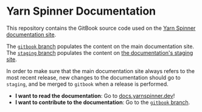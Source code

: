 # Yarn Spinner Documentation

This repository contains the GitBook source code used on the [Yarn Spinner documentation site](https://docs.yarnspinner.dev).

The [`gitbook` branch](https://github.com/YarnSpinnerTool/YSDocs/tree/gitbook) populates the content on the main documentation site. The [`staging` branch](https://github.com/YarnSpinnerTool/YSDocs/tree/staging) populates the content on [the documentation's staging site](http://yarn-spinner.gitbook.io/staging).

In order to make sure that the main documentation site always refers to the most recent release, new changes to the documentation should go to `staging`, and be merged to `gitbook` when a release is performed.

* **I want to read the documentation**: Go to [docs.yarnspinner.dev](https://docs.yarnspinner.dev)!
* **I want to contribute to the documentation**: Go to the [`gitbook` branch](https://github.com/YarnSpinnerTool/YSDocs/tree/gitbook).
